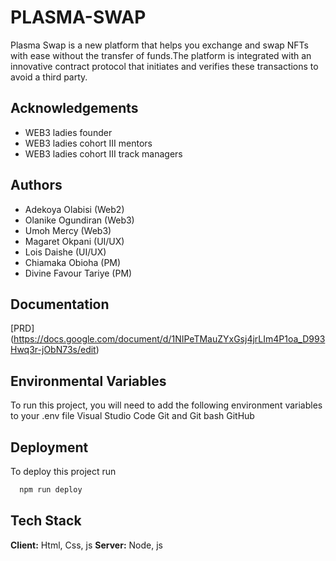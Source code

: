 # PLASMA-SWAP

Plasma Swap is a new platform that helps you exchange and swap NFTs with ease without the transfer of funds.The platform is integrated with an innovative contract protocol that initiates and verifies these transactions to avoid a third party.

## Acknowledgements

- WEB3 ladies founder
- WEB3 ladies cohort III mentors 
- WEB3 ladies cohort III track managers

## Authors
- Adekoya Olabisi (Web2)
- Olanike Ogundiran (Web3)
- Umoh Mercy (Web3)
- Magaret Okpani (UI/UX)
- Lois Daishe (UI/UX)
- Chiamaka Obioha (PM)
- Divine Favour Tariye (PM)

## Documentation
[PRD]
(https://docs.google.com/document/d/1NIPeTMauZYxGsj4jrLIm4P1oa_D993Hwq3r-jObN73s/edit)

## Environmental Variables

To run this project, you will need to add the following environment variables to your .env file
Visual Studio Code
Git and Git bash
GitHub

## Deployment 

To deploy this project run
```bash
  npm run deploy
```

## Tech Stack

**Client:** Html, Css, js
**Server:** Node, js